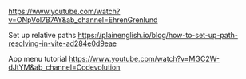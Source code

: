 https://www.youtube.com/watch?v=ONpVol7B7AY&ab_channel=EhrenGrenlund

Set up relative paths
https://plainenglish.io/blog/how-to-set-up-path-resolving-in-vite-ad284e0d9eae

App menu tutorial
https://www.youtube.com/watch?v=MGC2W-dJtYM&ab_channel=Codevolution

